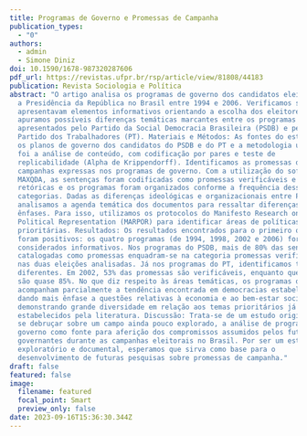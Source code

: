 ```yaml
---
title: Programas de Governo e Promessas de Campanha
publication_types:
  - "0"
authors:
  - admin
  - Simone Diniz
doi: 10.1590/1678-987320287606
pdf_url: https://revistas.ufpr.br/rsp/article/view/81808/44183
publication: Revista Sociologia e Política
abstract: "O artigo analisa os programas de governo dos candidatos eleitos para
  a Presidência da República no Brasil entre 1994 e 2006. Verificamos se eles
  apresentavam elementos informativos orientando a escolha dos eleitores e
  apuramos possíveis diferenças temáticas marcantes entre os programas
  apresentados pelo Partido da Social Democracia Brasileira (PSDB) e pelo
  Partido dos Trabalhadores (PT). Materiais e Métodos: As fontes do estudo foram
  os planos de governo dos candidatos do PSDB e do PT e a metodologia utilizada
  foi a análise de conteúdo, com codificação por pares e teste de
  replicabilidade (Alpha de Krippendorff). Identificamos as promessas de
  campanhas expressas nos programas de governo. Com a utilização do software
  MAXQDA, as sentenças foram codificadas como promessas verificáveis e promessas
  retóricas e os programas foram organizados conforme a frequência dessas duas
  categorias. Dadas as diferenças ideológicas e organizacionais entre PSDB e PT,
  analisamos a agenda temática dos documentos para ressaltar diferenças de
  ênfases. Para isso, utilizamos os protocolos do Manifesto Research on
  Political Representation (MARPOR) para identificar áreas de políticas públicas
  prioritárias. Resultados: Os resultados encontrados para o primeiro objetivo
  foram positivos: os quatro programas (de 1994, 1998, 2002 e 2006) foram
  considerados informativos. Nos programas do PSDB, mais de 80% das sentenças
  catalogadas como promessas enquadram-se na categoria promessas verificáveis
  nas duas eleições analisadas. Já nos programas do PT, identificamos tendências
  diferentes. Em 2002, 53% das promessas são verificáveis, enquanto que em 2006
  são quase 85%. No que diz respeito às áreas temáticas, os programas de governo
  acompanham parcialmente a tendência encontrada em democracias estabelecidas,
  dando mais ênfase a questões relativas à economia e ao bem-estar social, não
  demonstrando grande diversidade em relação aos temas prioritários já
  estabelecidos pela literatura. Discussão: Trata-se de um estudo original por
  se debruçar sobre um campo ainda pouco explorado, a análise de programas de
  governo como fonte para aferição dos compromissos assumidos pelos futuros
  governantes durante as campanhas eleitorais no Brasil. Por ser um estudo
  exploratório e documental, esperamos que sirva como base para o
  desenvolvimento de futuras pesquisas sobre promessas de campanha."
draft: false
featured: false
image:
  filename: featured
  focal_point: Smart
  preview_only: false
date: 2023-09-16T15:36:30.344Z
---
```

